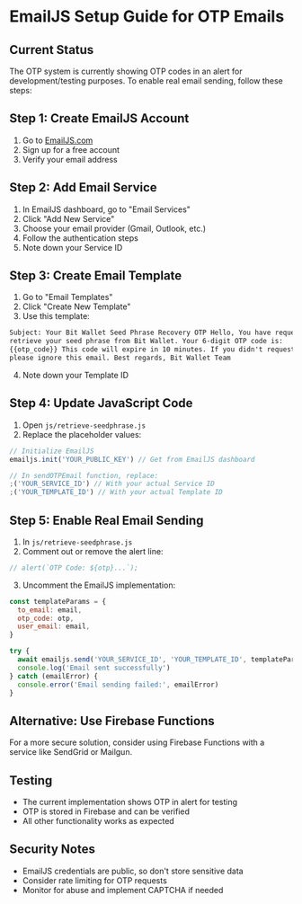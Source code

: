 # EmailJS Setup Guide for OTP Emails

## Current Status

The OTP system is currently showing OTP codes in an alert for development/testing purposes. To enable real email sending, follow these steps:

## Step 1: Create EmailJS Account

1. Go to [EmailJS.com](https://www.emailjs.com/)
2. Sign up for a free account
3. Verify your email address

## Step 2: Add Email Service

1. In EmailJS dashboard, go to "Email Services"
2. Click "Add New Service"
3. Choose your email provider (Gmail, Outlook, etc.)
4. Follow the authentication steps
5. Note down your Service ID

## Step 3: Create Email Template

1. Go to "Email Templates"
2. Click "Create New Template"
3. Use this template:

```html
Subject: Your Bit Wallet Seed Phrase Recovery OTP Hello, You have requested to
retrieve your seed phrase from Bit Wallet. Your 6-digit OTP code is:
{{otp_code}} This code will expire in 10 minutes. If you didn't request this,
please ignore this email. Best regards, Bit Wallet Team
```

4. Note down your Template ID

## Step 4: Update JavaScript Code

1. Open `js/retrieve-seedphrase.js`
2. Replace the placeholder values:

```javascript
// Initialize EmailJS
emailjs.init('YOUR_PUBLIC_KEY') // Get from EmailJS dashboard

// In sendOTPEmail function, replace:
;('YOUR_SERVICE_ID') // With your actual Service ID
;('YOUR_TEMPLATE_ID') // With your actual Template ID
```

## Step 5: Enable Real Email Sending

1. In `js/retrieve-seedphrase.js`
2. Comment out or remove the alert line:

```javascript
// alert(`OTP Code: ${otp}...`);
```

3. Uncomment the EmailJS implementation:

```javascript
const templateParams = {
  to_email: email,
  otp_code: otp,
  user_email: email,
}

try {
  await emailjs.send('YOUR_SERVICE_ID', 'YOUR_TEMPLATE_ID', templateParams)
  console.log('Email sent successfully')
} catch (emailError) {
  console.error('Email sending failed:', emailError)
}
```

## Alternative: Use Firebase Functions

For a more secure solution, consider using Firebase Functions with a service like SendGrid or Mailgun.

## Testing

- The current implementation shows OTP in alert for testing
- OTP is stored in Firebase and can be verified
- All other functionality works as expected

## Security Notes

- EmailJS credentials are public, so don't store sensitive data
- Consider rate limiting for OTP requests
- Monitor for abuse and implement CAPTCHA if needed
